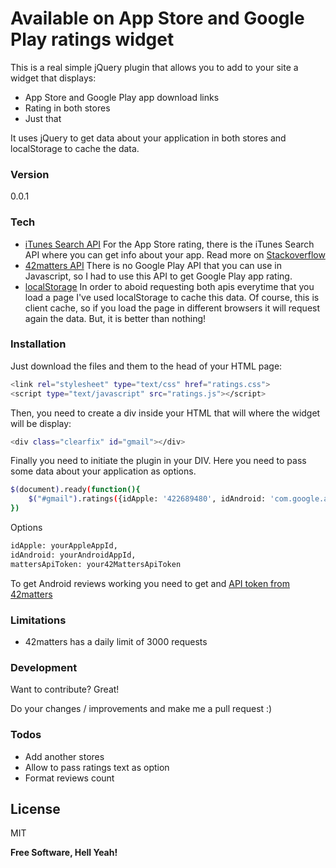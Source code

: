 # Available on App Store and Google Play ratings widget

This is a real simple jQuery plugin that allows you to add to your site a widget that displays:

  - App Store and Google Play app download links
  - Rating in both stores
  - Just that

It uses jQuery to get data about your application in both stores and localStorage to cache the data.

### Version
0.0.1

### Tech

* [iTunes Search API](http://www.apple.com/itunes/affiliates/resources/documentation/itunes-store-web-service-search-api.html) For the App Store rating, there is the iTunes Search API where you can get info about your app. Read more on [Stackoverflow](https://github.com/username/repo/blob/branch/docs/more_words.md)
* [42matters API](https://42matters.com/api/lookup) There is no Google Play API that you can use in Javascript, so I had to use this API to get Google Play app rating.
* [localStorage](http://www.w3schools.com/html/html5_webstorage.asp) In order to aboid requesting both apis everytime that you load a page I've used localStorage to cache this data. Of course, this is client cache, so if you load the page in different browsers it will request again the data. But, it is better than nothing!

### Installation

Just download the files and them to the head of your HTML page:

```sh
<link rel="stylesheet" type="text/css" href="ratings.css">
<script type="text/javascript" src="ratings.js"></script>
```

Then, you need to create a div inside your HTML that will where the widget will be display:

```sh
<div class="clearfix" id="gmail"></div>
```

Finally you need to initiate the plugin in your DIV. Here you need to pass some data about your application as options.

```sh
$(document).ready(function(){
    $("#gmail").ratings({idApple: '422689480', idAndroid: 'com.google.android.gm', cache: false});
})
```

Options
```sh
idApple: yourAppleAppId,
idAndroid: yourAndroidAppId,
mattersApiToken: your42MattersApiToken
```

To get Android reviews working you need to get and [API token from 42matters](https://42matters.com/user/register?goto=/api/lookup)

### Limitations
 - 42matters has a daily limit of 3000 requests

### Development

Want to contribute? Great!

Do your changes / improvements and make me a pull request :)

### Todos

 - Add another stores
 - Allow to pass ratings text as option
 - Format reviews count
 
License
----

MIT


**Free Software, Hell Yeah!**

[//]: # (These are reference links used in the body of this note and get stripped out when the markdown processor does its job. There is no need to format nicely because it shouldn't be seen. Thanks SO - http://stackoverflow.com/questions/4823468/store-comments-in-markdown-syntax)


   [dill]: <https://github.com/joemccann/dillinger>
   [git-repo-url]: <https://github.com/joemccann/dillinger.git>
   [john gruber]: <http://daringfireball.net>
   [@thomasfuchs]: <http://twitter.com/thomasfuchs>
   [df1]: <http://daringfireball.net/projects/markdown/>
   [marked]: <https://github.com/chjj/marked>
   [Ace Editor]: <http://ace.ajax.org>
   [node.js]: <http://nodejs.org>
   [Twitter Bootstrap]: <http://twitter.github.com/bootstrap/>
   [keymaster.js]: <https://github.com/madrobby/keymaster>
   [jQuery]: <http://jquery.com>
   [@tjholowaychuk]: <http://twitter.com/tjholowaychuk>
   [express]: <http://expressjs.com>
   [AngularJS]: <http://angularjs.org>
   [Gulp]: <http://gulpjs.com>
   
   [PlDb]: <https://github.com/joemccann/dillinger/tree/master/plugins/dropbox/README.md>
   [PlGh]:  <https://github.com/joemccann/dillinger/tree/master/plugins/github/README.md>
   [PlGd]: <https://github.com/joemccann/dillinger/tree/master/plugins/googledrive/README.md>
   [PlOd]: <https://github.com/joemccann/dillinger/tree/master/plugins/onedrive/README.md>


